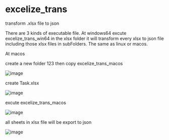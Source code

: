 # excelize_trans
transform .xlsx file to json

There are 3 kinds of executable file. At windows64 excute excelize_trans_win64 in the xlsx folder it will transform every xlsx to json file including those
xlsx files in subFolders. The same as linux or macos.

At macos

create a new folder 123
then copy excelize_trans_macos

![image](https://user-images.githubusercontent.com/41111422/176625298-fcc3d293-f110-462b-b238-f79adb5ea084.png)


create Task.xlsx

![image](https://user-images.githubusercontent.com/41111422/176625689-21471e91-65d4-41ec-99eb-1106954dff8a.png)

excute excelize_trans_macos

![image](https://user-images.githubusercontent.com/41111422/176625891-efacd3b2-a4a0-40bb-9443-7bbce251c313.png)


all sheets in xlsx file will be export to json

![image](https://user-images.githubusercontent.com/41111422/176626126-5bb6abb4-f564-435e-aac8-696981f40a97.png)


